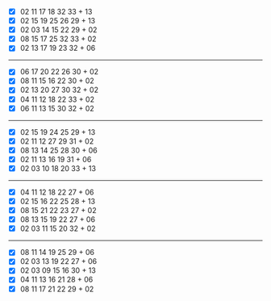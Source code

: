 - [x] 02 11 17 18 32 33 + 13
- [x] 02 15 19 25 26 29 + 13
- [x] 02 03 14 15 22 29 + 02
- [x] 08 15 17 25 32 33 + 02
- [x] 02 13 17 19 23 32 + 06
***
- [x] 06 17 20 22 26 30 + 02
- [x] 08 11 15 16 22 30 + 02
- [x] 02 13 20 27 30 32 + 02
- [x] 04 11 12 18 22 33 + 02
- [x] 06 11 13 15 30 32 + 02
***
- [x] 02 15 19 24 25 29 + 13
- [x] 02 11 12 27 29 31 + 02
- [x] 08 13 14 25 28 30 + 06
- [x] 02 11 13 16 19 31 + 06
- [x] 02 03 10 18 20 33 + 13
***
- [x] 04 11 12 18 22 27 + 06
- [x] 02 15 16 22 25 28 + 13
- [x] 08 15 21 22 23 27 + 02
- [x] 08 13 15 19 22 27 + 06
- [x] 02 03 11 15 20 32 + 02
***
- [x] 08 11 14 19 25 29 + 06
- [x] 02 03 13 19 22 27 + 06
- [x] 02 03 09 15 16 30 + 13
- [x] 04 11 13 16 21 28 + 06
- [x] 08 11 17 21 22 29 + 02
